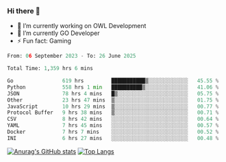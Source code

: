 ### Hi there 👋 

- 🔭 I’m currently working on OWL Development
- 🌱 I’m currently GO Developer
-  ⚡ Fun fact: Gaming
  
  <!--
- 👯 I’m looking to collaborate on ...
- 🤔 I’m looking for help with ...
- 💬 Ask me about ...
- 📫 How to reach me: ...
- 😄 Pronouns: ...
-->

<!--START_SECTION:waka-->

```python
From: 06 September 2023 - To: 26 June 2025

Total Time: 1,359 hrs 6 mins

Go                619 hrs         ███████████▒░░░░░░░░░░░░░   45.55 %
Python            558 hrs 1 min   ██████████▒░░░░░░░░░░░░░░   41.06 %
JSON              78 hrs 4 mins   █▒░░░░░░░░░░░░░░░░░░░░░░░   05.75 %
Other             23 hrs 47 mins  ▒░░░░░░░░░░░░░░░░░░░░░░░░   01.75 %
JavaScript        10 hrs 29 mins  ▒░░░░░░░░░░░░░░░░░░░░░░░░   00.77 %
Protocol Buffer   9 hrs 38 mins   ▒░░░░░░░░░░░░░░░░░░░░░░░░   00.71 %
CSV               8 hrs 42 mins   ░░░░░░░░░░░░░░░░░░░░░░░░░   00.64 %
YAML              7 hrs 45 mins   ░░░░░░░░░░░░░░░░░░░░░░░░░   00.57 %
Docker            7 hrs 7 mins    ░░░░░░░░░░░░░░░░░░░░░░░░░   00.52 %
INI               6 hrs 27 mins   ░░░░░░░░░░░░░░░░░░░░░░░░░   00.48 %
```

<!--END_SECTION:waka-->

[![Anurag's GitHub stats](https://github-readme-stats.vercel.app/api?username=aebalz&show_icons=true&theme=codeSTACKr)](https://github.com/anuraghazra/github-readme-stats)
[![Top Langs](https://github-readme-stats.vercel.app/api/top-langs/?username=aebalz&layout=compact&card_width=350&theme=codeSTACKr)](https://github.com/anuraghazra/github-readme-stats)
<!-- [![Readme Card](https://github-readme-stats.vercel.app/api/pin/?username=aebalz&repo=go-gin-gone&show_owner=true)](https://github.com/anuraghazra/github-readme-stats)-->
